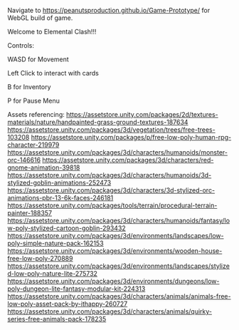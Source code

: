 Navigate to https://peanutsproduction.github.io/Game-Prototype/ for WebGL build of game.

Welcome to Elemental Clash!!!

Controls:

WASD for Movement

Left Click to interact with cards

B for Inventory

P for Pause Menu

Assets referencing:
https://assetstore.unity.com/packages/2d/textures-materials/nature/handpainted-grass-ground-textures-187634
https://assetstore.unity.com/packages/3d/vegetation/trees/free-trees-103208
https://assetstore.unity.com/packages/p/free-low-poly-human-rpg-character-219979
https://assetstore.unity.com/packages/3d/characters/humanoids/monster-orc-146616
https://assetstore.unity.com/packages/3d/characters/red-gnome-animation-39818
https://assetstore.unity.com/packages/3d/characters/humanoids/3d-stylized-goblin-animations-252473
https://assetstore.unity.com/packages/3d/characters/3d-stylized-orc-animations-pbr-13-6k-faces-246181
https://assetstore.unity.com/packages/tools/terrain/procedural-terrain-painter-188357
https://assetstore.unity.com/packages/3d/characters/humanoids/fantasy/low-poly-stylized-cartoon-goblin-293432
https://assetstore.unity.com/packages/3d/environments/landscapes/low-poly-simple-nature-pack-162153
https://assetstore.unity.com/packages/3d/environments/wooden-house-free-low-poly-270889
https://assetstore.unity.com/packages/3d/environments/landscapes/stylized-low-poly-nature-lite-275732
https://assetstore.unity.com/packages/3d/environments/dungeons/low-poly-dungeon-lite-fantasy-modular-kit-224313
https://assetstore.unity.com/packages/3d/characters/animals/animals-free-low-poly-asset-pack-by-ithappy-260727
https://assetstore.unity.com/packages/3d/characters/animals/quirky-series-free-animals-pack-178235
